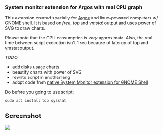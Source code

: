 <h3>System monitor extension for Argos with real CPU graph</h3>

This extension created specially for [Argos](https://github.com/p-e-w/argos) and linux-powered computers w/ GNOME shell.
It is based on *free*, *top* and *vmstat* output and uses power of SVG to draw charts.

Please note that the CPU consumption is *very* approximate. Also, the real time between script execution isn't 1 sec because of latency of top and vmstat output.

*TODO*

* add disks usage charts
* beautify charts with power of SVG
* rewrite script in another lang
* adopt code from [native System Monitor extension for GNOME Shell](https://github.com/paradoxxxzero/gnome-shell-system-monitor-applet)

Do before you going to use script:

```sudo apt install top sysstat```

<h2>Screenshot</h2>

<img src="http://i.imgur.com/SSftwy4.png">

